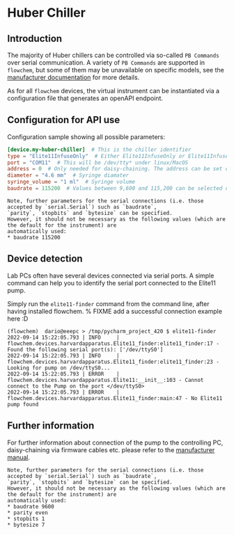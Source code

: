 # Huber Chiller
## Introduction
The majority of Huber chillers can be controlled via so-called `PB Commands` over serial communication.
A variety of `PB Commands` are supported in `flowchem`, but some of them may be unavailable on specific models, see the
[manufacturer documentation](./pb_commands_handbook.pdf) for more details.

As for all `flowchem` devices, the virtual instrument can be instantiated via a configuration file that generates an
openAPI endpoint.


## Configuration for API use
Configuration sample showing all possible parameters:

```toml
[device.my-huber-chiller]  # This is the chiller identifier
type = "Elite11InfuseOnly"  # Either Elite11InfuseOnly or Elite11InfuseWithdraw depending on model
port = "COM11"  # This will be /dev/tty* under linux/MacOS
address = 0  # Only needed for daisy-chaining. The address can be set on the pump, see manufacturer manual.
diameter = "4.6 mm"  # Syringe diamater
syringe_volume = "1 ml"  # Syringe volume
baudrate = 115200  # Values between 9,600 and 115,200 can be selected on the pump! (115200 assumed if not specified)
```

```{note} Serial connection parameters
Note, further parameters for the serial connections (i.e. those accepted by `serial.Serial`) such as `baudrate`,
`parity`, `stopbits` and `bytesize` can be specified.
However, it should not be necessary as the following values (which are the default for the instrument) are
automatically used:
* baudrate 115200
```


## Device detection
Lab PCs often have several devices connected via serial ports.
A simple command can help you to identify the serial port connected to the Elite11 pump.

Simply run the `elite11-finder` command from the command line, after having installed flowchem.
% FIXME add a successful connection example here :D
```shell
(flowchem)  dario@eeepc > /tmp/pycharm_project_420 $ elite11-finder
2022-09-14 15:22:05.793 | INFO     | flowchem.devices.harvardapparatus.Elite11_finder:elite11_finder:17 - Found the following serial port(s): ['/dev/ttyS0']
2022-09-14 15:22:05.793 | INFO     | flowchem.devices.harvardapparatus.Elite11_finder:elite11_finder:23 - Looking for pump on /dev/ttyS0...
2022-09-14 15:22:05.793 | ERROR    | flowchem.devices.harvardapparatus.Elite11:__init__:103 - Cannot connect to the Pump on the port </dev/ttyS0>
2022-09-14 15:22:05.793 | ERROR    | flowchem.devices.harvardapparatus.Elite11_finder:main:47 - No Elite11 pump found
```

## Further information
For further information about connection of the pump to the controlling PC, daisy-chaining via firmware cables etc.
please refer to the [manufacturer manual](./11%20Elite%20&%2011%20Elite%20Pico%20Manual%20-%20Rev%20C.pdf).

```{note} Serial connection parameters
Note, further parameters for the serial connections (i.e. those accepted by `serial.Serial`) such as `baudrate`,
`parity`, `stopbits` and `bytesize` can be specified.
However, it should not be necessary as the following values (which are the default for the instrument) are
automatically used:
* baudrate 9600
* parity even
* stopbits 1
* bytesize 7
```

